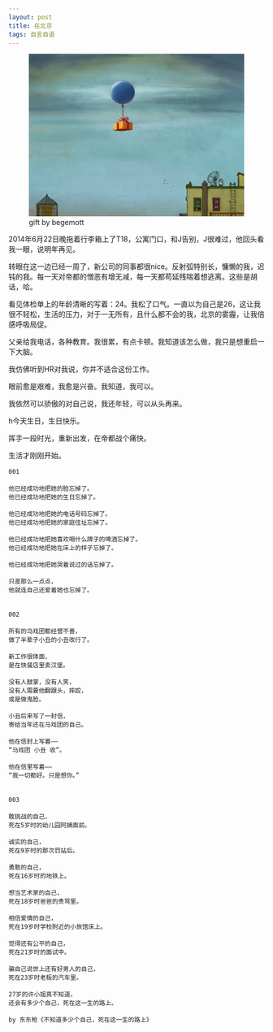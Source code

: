 ```yaml
---
layout: post
title: 在北京
tags: 自言自语
---
```


<figure><img src="/images/gift_by_begemott.jpg"><figcaption>gift by begemott</figcaption></figure>

2014年6月22日晚拖着行李箱上了T18，公寓门口，和J告别，J很难过，他回头看我一眼，说明年再见。

转眼在这一边已经一周了，新公司的同事都很nice。反射弧特别长，慵懒的我，迟钝的我。每一天对帝都的憎恶有增无减，每一天都苟延残喘着想逃离。这些是胡话，哈。

看见体检单上的年龄清晰的写着：24。我松了口气。一直以为自己是26，这让我很不轻松，生活的压力，对于一无所有，且什么都不会的我，北京的雾霾，让我倍感呼吸局促。

父亲给我电话，各种教育。我很累，有点卡顿。我知道该怎么做，我只是想重启一下大脑。

我仿佛听到HR对我说，你并不适合这份工作。

眼前愈是艰难，我愈是兴奋。我知道，我可以。

我依然可以骄傲的对自己说，我还年轻，可以从头再来。

h今天生日，生日快乐。

挥手一段时光，重新出发，在帝都战个痛快。


生活才刚刚开始。

```
001

他已经成功地把她的脸忘掉了。
他已经成功地把她的生日忘掉了。

他已经成功地把她的电话号码忘掉了。
他已经成功地把她的家庭住址忘掉了。

他已经成功地把她喜欢喝什么牌子的啤酒忘掉了。
他已经成功地把她在床上的样子忘掉了。

他已经成功地把她哭着说过的话忘掉了。

只差那么一点点，
他就连自己还爱着她也忘掉了。


002

所有的马戏团都经营不善，
做了半辈子小丑的小丑改行了。

新工作很体面，
是在快餐店里卖汉堡。

没有人鼓掌，没有人笑，
没有人需要他翻跟头，摔跤，
或是做鬼脸。

小丑后来写了一封信，
寄给当年还在马戏团的自己。

他在信封上写着——
“马戏团 小丑 收”。

他在信里写着——
“我一切都好。只是想你。”


003

敢挑战的自己，
死在5岁时的幼儿园阿姨面前。

诚实的自己，
死在9岁时的那次罚站后。

勇敢的自己，
死在16岁时的地铁上。

想当艺术家的自己，
死在18岁时爸爸的责骂里。

相信爱情的自己，
死在19岁时学校附近的小旅馆床上。

觉得还有公平的自己，
死在21岁时的面试中。

骗自己说世上还有好男人的自己，
死在23岁时老板的汽车里。

27岁的许小姐真不知道，
还会有多少个自己，死在这一生的路上。

by 东东枪《不知道多少个自己，死在这一生的路上》
```
